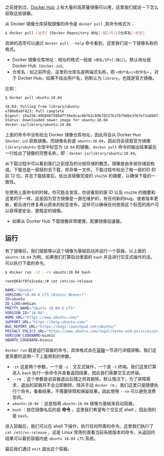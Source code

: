 之前提到过，[Docker Hub](https://hub.docker.com/search?q=&type=image) 上有大量的高质量镜像可以用，这里我们就说一下怎么获取这些镜像。

从 Docker 镜像仓库获取镜像的命令是 `docker pull` ,其命令格式为：

```bash
$ docker pull [选项] [Docker Repository 地址[:端口号]/]仓库名[:标签]
```

具体的选项可以通过 `docker pull --help` 命令看到，这里我们说一下镜像名称的格式。

* Docker 镜像仓库地址：地址的格式一般是 `<域名/IP>[:端口]`。默认地址是 Docker Hub（`docker.io`)。
* 仓库名：如之前所说，这里的仓库名是两端式名称，即 `<用户名>/<软件名>` 。对于 Docker Hub，如果不给出用户名，则默认为 `library`，也就是官方镜像。

比如：

```bash
$ docker pull ubuntu:18.04

18.04: Pulling from library/ubuntu
e706e0a9f423: Pull complete
Digest: sha256:40b84b75884ff39e4cac4bf62cb9678227b1fbf9dbe3f67ef2a6b073aa4bb529
Status: Downloaded newer image for ubuntu:18.04
docker.io/library/ubuntu:18.04

```

上面的命令中没有给出 Docker 镜像仓库地址，因此将会从 Docker Hun (`docker.io`) 获取镜像。而镜像名称是 `ubuntn:18.04`，因此将会获取官方镜像 `library/ubuntn` 仓库中标签为 `18.04` 的镜像。`docker pull` 命令的输出结果最后一行给出了镜像的完整名称，即：`docker.io/library/ubuntu:18.04`。

从下载过程中可以看到我们之前提及的分层存储的概念，镜像是由多层存储说构成。下载也是一层层的去下载，并非单一文件。下载过程中给出了每一层的ID 的前 12 位。并且下载结束后，给出该镜像完成的 `sha256` 的摘要，以确保下载的一致性。

在使用上面命令的时候，你可能会发现，你说看到的层 ID 以及 `sha256` 的摘要和这里的不一样。这是因为官方镜像是一直在维护的，有任何新的bug，或者版本更新，都会进行修复再以原来的标签发布，这样可以确保任何使用这个标签的用户可以获得更安全、更稳定的镜像。

* 如果从 Docker Hub 下载镜像非常缓慢，配置镜像加速器。

## 运行

有了镜像后，我们就能够以这个镜像为基础启动并运行一个容器。以上面的 `ubuntn:18.04` 为例，如果我们打算启动里面的 `bash` 并且进行交互式操作的话，可以执行下面的命令。

```bash 
$ docker run -it --rm ubuntn:18.04 bash

root@64cf8fe2ceda:/# cat /etc/os-release

NAME="Ubuntu"
VERSION="18.04.6 LTS (Bionic Beaver)"
ID=ubuntu
ID_LIKE=debian
PRETTY_NAME="Ubuntu 18.04.6 LTS"
VERSION_ID="18.04"
HOME_URL="https://www.ubuntu.com/"
SUPPORT_URL="https://help.ubuntu.com/"
BUG_REPORT_URL="https://bugs.launchpad.net/ubuntu/"
PRIVACY_POLICY_URL="https://www.ubuntu.com/legal/terms-and-policies/privacy-policy"
VERSION_CODENAME=bionic
UBUNTU_CODENAME=bionic

```

`docker run` 就是运行容器的命令，具体格式会在[容器](../container/容器.md)一节进行详细讲解。我们这里简要的说明一下上面用到的参数。

* `-it` 这是两个参数，一个是 `-i`：交互式操作，一个是 `-t` 终端。我们这里打算进入 `bash` 执行一些命令并查看返回结果，因此我们需要交互式终端。
* `--rm` ：这个参数是说容器退出后随之将其删除。默认情况下，为了排障需求，退出的容器并不会立即删除，除非手动 `docker rm` 。我们这里只是随便执行个命令，看看结果，不需要排障和保留结果，因此使用 `--rm` 可以避免浪费空间。
*  `ubuntn:18.04` ：这是指用  `ubuntn:18.04` 镜像为基础来启动容器。
*  `bash` ：放在镜像名后的是 **命令** ，这里我们希望有个交互式 shell ，因此用的是 `bash`。

进入容器后，我们可以在 shell 下操作，执行任何所需的命令。这里我们执行了 `cat /etc/os-release` ，这是 Linux 常用的查看当前系统版本的命令，从返回的结果可以看到容器内是 `ubuntu 18.04 LTS` 系统。

最后我们通过 `exit` 退出这个容器。